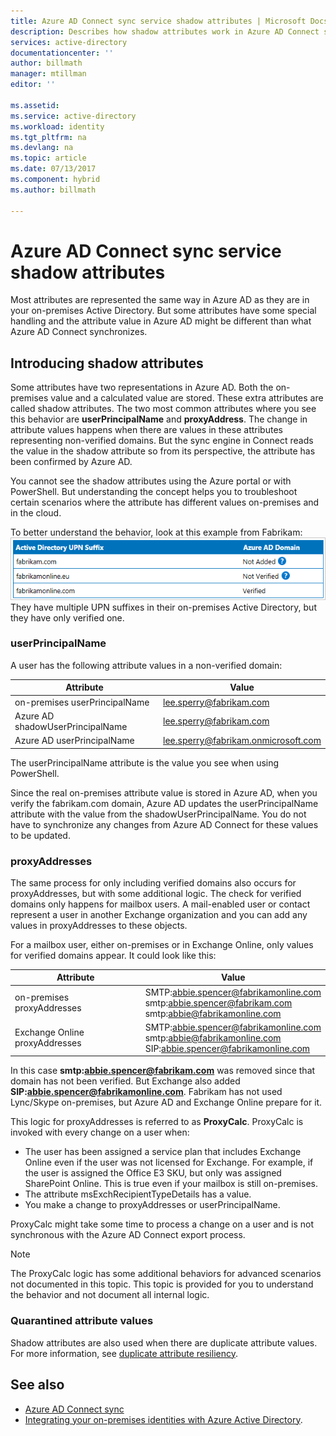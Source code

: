 ```yaml
---
title: Azure AD Connect sync service shadow attributes | Microsoft Docs
description: Describes how shadow attributes work in Azure AD Connect sync service.
services: active-directory
documentationcenter: ''
author: billmath
manager: mtillman
editor: ''

ms.assetid:
ms.service: active-directory
ms.workload: identity
ms.tgt_pltfrm: na
ms.devlang: na
ms.topic: article
ms.date: 07/13/2017
ms.component: hybrid
ms.author: billmath

---
```

# Azure AD Connect sync service shadow attributes
Most attributes are represented the same way in Azure AD as they are in your on-premises Active Directory. But some attributes have some special handling and the attribute value in Azure AD might be different than what Azure AD Connect synchronizes.

## Introducing shadow attributes
Some attributes have two representations in Azure AD. Both the on-premises value and a calculated value are stored. These extra attributes are called shadow attributes. The two most common attributes where you see this behavior are **userPrincipalName** and **proxyAddress**. The change in attribute values happens when there are values in these attributes representing non-verified domains. But the sync engine in Connect reads the value in the shadow attribute so from its perspective, the attribute has been confirmed by Azure AD.

You cannot see the shadow attributes using the Azure portal or with PowerShell. But understanding the concept helps you to troubleshoot certain scenarios where the attribute has different values on-premises and in the cloud.

To better understand the behavior, look at this example from Fabrikam:  
![Domains](./media/how-to-connect-syncservice-shadow-attributes/domains.png)  
They have multiple UPN suffixes in their on-premises Active Directory, but they have only verified one.

### userPrincipalName
A user has the following attribute values in a non-verified domain:

| Attribute | Value |
| --- | --- |
| on-premises userPrincipalName | lee.sperry@fabrikam.com |
| Azure AD shadowUserPrincipalName | lee.sperry@fabrikam.com |
| Azure AD userPrincipalName | lee.sperry@fabrikam.onmicrosoft.com |

The userPrincipalName attribute is the value you see when using PowerShell.

Since the real on-premises attribute value is stored in Azure AD, when you verify the fabrikam.com domain, Azure AD updates the userPrincipalName attribute with the value from the shadowUserPrincipalName. You do not have to synchronize any changes from Azure AD Connect for these values to be updated.

### proxyAddresses
The same process for only including verified domains also occurs for proxyAddresses, but with some additional logic. The check for verified domains only happens for mailbox users. A mail-enabled user or contact represent a user in another Exchange organization and you can add any values in proxyAddresses to these objects.

For a mailbox user, either on-premises or in Exchange Online, only values for verified domains appear. It could look like this:

| Attribute | Value |
| --- | --- |
| on-premises proxyAddresses | SMTP:abbie.spencer@fabrikamonline.com</br>smtp:abbie.spencer@fabrikam.com</br>smtp:abbie@fabrikamonline.com |
| Exchange Online proxyAddresses | SMTP:abbie.spencer@fabrikamonline.com</br>smtp:abbie@fabrikamonline.com</br>SIP:abbie.spencer@fabrikamonline.com |

In this case **smtp:abbie.spencer@fabrikam.com** was removed since that domain has not been verified. But Exchange also added **SIP:abbie.spencer@fabrikamonline.com**. Fabrikam has not used Lync/Skype on-premises, but Azure AD and Exchange Online prepare for it.

This logic for proxyAddresses is referred to as **ProxyCalc**. ProxyCalc is invoked with every change on a user when:

- The user has been assigned a service plan that includes Exchange Online even if the user was not licensed for Exchange. For example, if the user is assigned the Office E3 SKU, but only was assigned SharePoint Online. This is true even if your mailbox is still on-premises.
- The attribute msExchRecipientTypeDetails has a value.
- You make a change to proxyAddresses or userPrincipalName.

ProxyCalc might take some time to process a change on a user and is not synchronous with the Azure AD Connect export process.

> [!NOTE]
> The ProxyCalc logic has some additional behaviors for advanced scenarios not documented in this topic. This topic is provided for you to understand the behavior and not document all internal logic.

### Quarantined attribute values
Shadow attributes are also used when there are duplicate attribute values. For more information, see [duplicate attribute resiliency](how-to-connect-syncservice-duplicate-attribute-resiliency.md).

## See also
* [Azure AD Connect sync](how-to-connect-sync-whatis.md)
* [Integrating your on-premises identities with Azure Active Directory](whatis-hybrid-identity.md).
